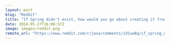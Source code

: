 ```yaml
---
layout: post
blog: "Reddit"
title: "If Spring didn't exist, how would you go about creating it from scratch?"
date: 2024-05-27T16:00:57Z
image: images/reddit.png
remote_url: "https://www.reddit.com/r/java/comments/1d1uw8q/if_spring_didnt_exist_how_would_you_go_about/"
---
```

